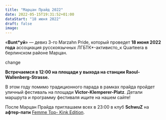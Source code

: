 ```yaml
---
title: "Марцан Прайд 2022"
date: 2022-05-15T19:31:52+01:00
dataStart: "18 июня 2022"
draft: false
image:
---
```

«**Bunt\*уй**» — девиз 3-го Marzahn Pride, который проведет **18 июня 2022 года** ассоциация русскоязычных ЛГБТК\*-активисто_к Quarteera в берлинском районе Марцан.

change

**Встречаемся в 12:00 на площади у выхода на станции Raoul-Wallenberg-Strasse\.**

В этом году помимо традиционного парада в рамках прайда пройдет уличный фестиваль на площади **Victor-Klemperer-Platz**. Детали маршрута и программу фестиваля ищите на нашем сайте!

После Марцан Прайда приглашаем всех в 23:00 в клуб **SchwuZ** на **афтер-пати** [Femme Top- Kink Edition](https://www.schwuz.de/event/femme-top/).